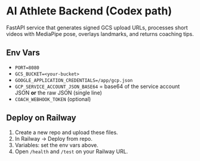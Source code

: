 # AI Athlete Backend (Codex path)

FastAPI service that generates signed GCS upload URLs, processes short videos with MediaPipe pose, overlays landmarks, and returns coaching tips.

## Env Vars
- `PORT=8080`
- `GCS_BUCKET=<your-bucket>`
- `GOOGLE_APPLICATION_CREDENTIALS=/app/gcp.json`
- `GCP_SERVICE_ACCOUNT_JSON_BASE64` = base64 of the service account JSON **or** the raw JSON (single line)
- `COACH_WEBHOOK_TOKEN` (optional)

## Deploy on Railway
1. Create a new repo and upload these files.
2. In Railway → Deploy from repo.
3. Variables: set the env vars above.
4. Open `/health` and `/test` on your Railway URL.
